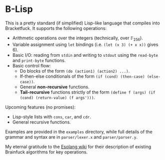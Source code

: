 # B-Lisp

This is a pretty standard (if simplified) Lisp-like language that compiles into Bracketfuck. It supports the following operations:
- Arithmetic operations over the integers (technically, over $\mathbb{F}_{256}$).
- Variable assignment using `let` bindings (i.e. `(let (x 3) (+ x x))` gives 6).
- Basic I/O: reading from `stdin` and writing to `stdout` using the `read-byte` and `print-byte` functions.
- Basic control flow:
    - Do blocks of the form `(do (action1) (action2) ...)`.
    - If-then-else conditionals of the form `(if (cond) (then-case) (else-case))`.
    - General **non-recursive** functions.
    - **Tail-recursive** functions strictly of the form `(define f (args) (if (cond) (return-value) (f args')))`.

Upcoming features (no promises):
- Lisp-style lists with `cons`, `car`, and `cdr`.
- General recursive functions.

Examples are provided in the `examples` directory, while full details of the grammar and syntax are in `parser/lexer.x` and `parser/parser.y`.

My eternal gratitude to the [Esolang wiki](https://esolangs.org/wiki/Brainfuck_algorithms) for their description of existing Brainfuck algorithms for key operations.